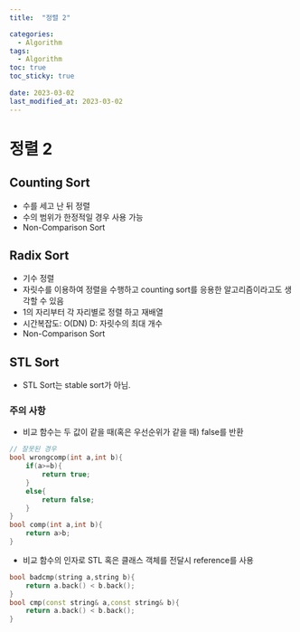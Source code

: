 ```yaml
---
title:  "정렬 2"

categories:
  - Algorithm
tags:
  - Algorithm
toc: true
toc_sticky: true
 
date: 2023-03-02
last_modified_at: 2023-03-02
---
```

# 정렬 2  
## Counting Sort  
* 수를 세고 난 뒤 정렬  
* 수의 범위가 한정적일 경우 사용 가능  
* Non-Comparison Sort  
## Radix Sort  
* 기수 정렬  
* 자릿수를 이용하여 정렬을 수행하고 counting sort를 응용한 알고리즘이라고도 생각할 수 있음  
* 1의 자리부터 각 자리별로 정렬 하고 재배열  
* 시간복잡도: O(DN) D: 자릿수의 최대 개수  
* Non-Comparison Sort  
## STL Sort  
* STL Sort는 stable sort가 아님.  
### 주의 사항  
* 비교 함수는 두 값이 같을 때(혹은 우선순위가 같을 때) false를 반환  
```cpp
// 잘못된 경우
bool wrongcomp(int a,int b){
    if(a>=b){
        return true;
    }
    else{
        return false;
    }
}
bool comp(int a,int b){
    return a>b;
}
```
* 비교 함수의 인자로 STL 혹은 클래스 객체를 전달시 reference를 사용  
```cpp
bool badcmp(string a,string b){
    return a.back() < b.back(); 
}
bool cmp(const string& a,const string& b){
    return a.back() < b.back();
}
```